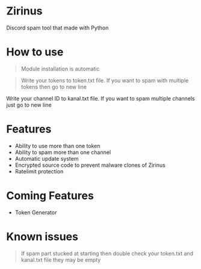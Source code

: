 # Zirinus
Discord spam tool that made with Python

# How to use
> Module installation is automatic

> Write your tokens to token.txt file.
> If you want to spam with multiple tokens then go to new line

Write your channel ID to kanal.txt file.
If you want to spam multiple channels just go to new line

# Features
- Ability to use more than one token
- Ability to spam more than one channel
- Automatic update system
- Encrypted source code to prevent malware clones of Zirinus
- Ratelimit protection

# Coming Features
- Token Generator

# Known issues
> If spam part stucked at starting then double check your token.txt and kanal.txt file they may be empty



